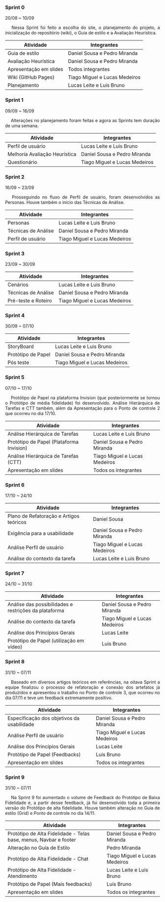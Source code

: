 ### **Sprint 0**
20/08 ~ 10/09

<p align="justify">&emsp;
    Nessa Sprint foi feito a escolha do site, o planejamento do projeto, a inicialização do repositório (wiki), o Guia de estilo e a Avaliação Heurística.
</p>

| Atividade              | Integrantes                   |
| ---------------------- | ----------------------------- |
| Guia de estilo         | Daniel Sousa e Pedro Miranda  |
| Avaliação Heurística   | Daniel Sousa e Pedro Miranda  |
| Apresentação em slides | Todos integrantes             |
| Wiki (GitHub Pages)    | Tiago Miguel e Lucas Medeiros |
| Planejamento           | Lucas Leite e Luis Bruno      |

### **Sprint 1**
09/09 ~ 16/09

<p align="justify">&emsp;
    Alterações no planejamento foram feitas e agora as Sprints tem duração de uma semana. 
</p>

| Atividade                     | Integrantes                   |
| ----------------------------- | ----------------------------- |
| Perfil de usuário             | Lucas Leite e Luis Bruno      |
| Melhoria Avaliação Heurística | Daniel Sousa e Pedro Miranda  |
| Questionário                  | Tiago Miguel e Lucas Medeiros |


### **Sprint 2**
16/09 ~ 23/09

<p align="justify">&emsp;
    Prosseguindo no fluxo de Perfil de usuário, foram desenvolvidos as Personas. Houve também o início das Técnicas de Análise.
</p>

| Atividade           | Integrantes                   |
| ------------------- | ----------------------------- |
| Personas            | Lucas Leite e Luis Bruno      |
| Técnicas de Análise | Daniel Sousa e Pedro Miranda  |
| Perfil de usuário   | Tiago Miguel e Lucas Medeiros |


### **Sprint 3**
23/09 ~ 30/09

| Atividade           | Integrantes                   |
| ------------------- | ----------------------------- |
| Cenários            | Lucas Leite e Luis Bruno      |
| Técnicas de Análise | Daniel Sousa e Pedro Miranda  |
| Pré-teste e Roteiro | Tiago Miguel e Lucas Medeiros |


### **Sprint 4**
30/09 ~ 07/10

| Atividade          | Integrantes                   |
| ------------------ | ----------------------------- |
| StoryBoard         | Lucas Leite e Luis Bruno      |
| Protótipo de Papel | Daniel Sousa e Pedro Miranda  |
| Pós teste          | Tiago Miguel e Lucas Medeiros |


### **Sprint 5**
07/10 ~ 17/10

<p align="justify">&emsp;
    Protótipo de Papel na plataforma Invision (que posteriormente se tornou o Protótipo de média fidelidade) foi desenvolvido. Análise Hierárquica de Tarefas e CTT também, além da Apresentação para o Ponto de controle 2 que ocorreu no dia 17/10.
</p>

| Atividade                                | Integrantes                   |
| ---------------------------------------- | ----------------------------- |
| Análise Hierárquica de Tarefas           | Lucas Leite e Luis Bruno      |
| Protótipo de Papel (Plataforma Invision) | Daniel Sousa e Pedro Miranda  |
| Análise Hierárquica de Tarefas (CTT)     | Tiago Miguel e Lucas Medeiros |
| Apresentação em slides                   | Todos os integrantes          |


### **Sprint 6**
17/10 ~ 24/10

| Atividade                               | Integrantes                   |
| --------------------------------------- | ----------------------------- |
| Plano de Refatoração e Artigos teóricos | Daniel Sousa                  |
| Exigência para a usabilidade            | Daniel Sousa e Pedro Miranda  |
| Análise Perfil de usuário               | Tiago Miguel e Lucas Medeiros |
| Análise do contexto da tarefa           | Lucas Leite e Luis Bruno      |

### **Sprint 7**
24/10 ~ 31/10



| Atividade                                             | Integrantes                   |
| ----------------------------------------------------- | ----------------------------- |
| Análise das possibilidades e restrições da plataforma | Daniel Sousa e Pedro Miranda  |
| Análise do contexto da tarefa                         | Tiago Miguel e Lucas Medeiros |
| Análise dos Princípios Gerais                         | Lucas Leite                   |
| Protótipo de Papel (utilização em vídeo)              | Luis Bruno                    |

### **Sprint 8**
31/10 ~ 07/11

<p align="justify">&emsp;
    Baseado em diversos artigos teóricos em referências, na oitava Sprint a equipe finalizou o processo de refatoração e conexão dos artefatos já produzidos e apresentou o trabalho no Ponto de controle 3, que ocorreu no dia 07/11 e teve um feedback extremamente positivo.
</p>

| Atividade                                  | Integrantes                   |
| ------------------------------------------ | ----------------------------- |
| Especificação dos objetivos da usabilidade | Daniel Sousa e Pedro Miranda  |
| Análise Perfil de usuário                  | Tiago Miguel e Lucas Medeiros |
| Análise dos Princípios Gerais              | Lucas Leite                   |
| Protótipo de Papel (Feedbacks)             | Luis Bruno                    |
| Apresentação em slides                     | Todos os integrantes          |


### **Sprint 9**
31/10 ~ 07/11

<p align="justify">&emsp;
    Na Sprint 9 foi aumentado o volume de Feedback do Protótipo de Baixa Fidelidade e, a partir desse feedback, já foi desenvolvido toda a primeira versão do Protótipo de alta fidelidade. Houve também alteração no Guia de estilo (Grid) e Ponto de controle no dia 14/11. 
</p>

| Atividade                                                         | Integrantes                   |
| ----------------------------------------------------------------- | ----------------------------- |
| Protótipo de Alta Fidelidade - Telas base, menus, Navbar e footer | Daniel Sousa e Pedro Miranda  |
| Alteração no Guia de Estilo                                       | Pedro Miranda                 |
| Protótipo de Alta Fidelidade - Chat                               | Tiago Miguel e Lucas Medeiros |
| Protótipo de Alta Fidelidade - Atendimento                        | Lucas Leite e Luis Bruno      |
| Protótipo de Papel (Mais feedbacks)                               | Luis Bruno                    |
| Apresentação em slides                                            | Todos os integrantes          |
